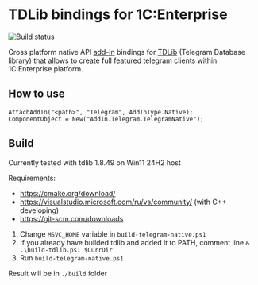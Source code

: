 # TDLib bindings for 1C:Enterprise

[![Build status](https://ci.appveyor.com/api/projects/status/n4h8agk0scpy0js6?svg=true)](https://ci.appveyor.com/project/K1nHub/telegram-native)

Cross platform native API [add-in](https://1c-dn.com/library/add_in_creation_technology/) bindings for [TDLib](https://github.com/tdlib/td) (Telegram Database library) that allows to create full featured telegram clients within 1C:Enterprise platform.

## How to use

```bsl
AttachAddIn("<path>", "Telegram", AddInType.Native);
ComponentObject = New("AddIn.Telegram.TelegramNative");
```

## Build

Currently tested with tdlib 1.8.49 on Win11 24H2 host

Requirements:
- https://cmake.org/download/
- https://visualstudio.microsoft.com/ru/vs/community/ (with C++ developing)
- https://git-scm.com/downloads

1. Change ```MSVC_HOME``` variable in ```build-telegram-native.ps1```
2. If you already have builded tdlib and added it to PATH, comment line ```& .\build-tdlib.ps1 $CurrDir```
3. Run ```build-telegram-native.ps1```

Result will be in ```./build``` folder